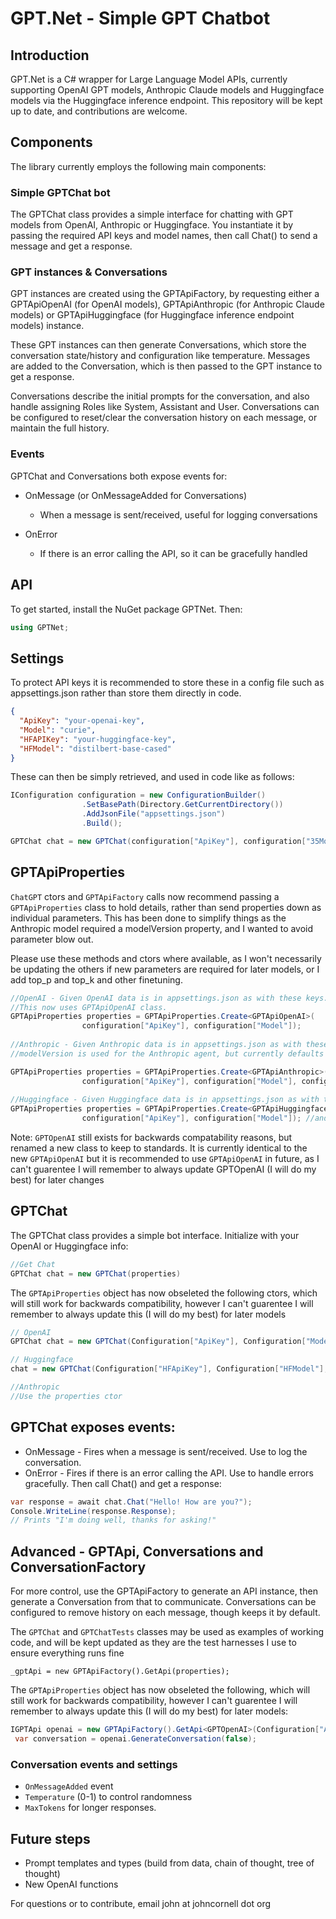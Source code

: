 # GPT.Net - Simple GPT Chatbot
## Introduction

GPT.Net is a C# wrapper for Large Language Model APIs, currently supporting OpenAI GPT models, Anthropic Claude models and Huggingface models via the Huggingface inference endpoint. This repository will be kept up to date, and contributions are welcome.

## Components 

The library currently employs the following main components:

### Simple GPTChat bot

The GPTChat class provides a simple interface for chatting with GPT models from OpenAI, Anthropic or Huggingface. You instantiate it by passing the required API keys and model names, then call Chat() to send a message and get a response.

### GPT instances & Conversations
GPT instances are created using the GPTApiFactory, by requesting either a GPTApiOpenAI (for OpenAI models), GPTApiAnthropic (for Anthropic Claude models) or GPTApiHuggingface (for Huggingface inference endpoint models) instance.

These GPT instances can then generate Conversations, which store the conversation state/history and configuration like temperature. Messages are added to the Conversation, which is then passed to the GPT instance to get a response.

Conversations describe the initial prompts for the conversation, and also handle assigning Roles like System, Assistant and User. Conversations can be configured to reset/clear the conversation history on each message, or maintain the full history.

### Events
GPTChat and Conversations both expose events for:

* OnMessage (or OnMessageAdded for Conversations) 
    * When a message is sent/received, useful for logging conversations

* OnError 
    * If there is an error calling the API, so it can be gracefully handled

## API

To get started, install the NuGet package GPTNet. Then:
```csharp
using GPTNet;  
```

## Settings

To protect API keys it is recommended to store these in a config file such as appsettings.json rather than store them directly in code.

```json
{
  "ApiKey": "your-openai-key",
  "Model": "curie",  
  "HFAPIKey": "your-huggingface-key",     
  "HFModel": "distilbert-base-cased"  
}     
```

These can then be simply retrieved, and used in code like as follows:

```csharp
IConfiguration configuration = new ConfigurationBuilder()
                .SetBasePath(Directory.GetCurrentDirectory())
                .AddJsonFile("appsettings.json")
                .Build();

GPTChat chat = new GPTChat(configuration["ApiKey"], configuration["35Model"]);
```

## GPTApiProperties
`ChatGPT` ctors and `GPTApiFactory` calls now recommend passing a `GPTApiProperties` class to hold details, rather than send properties down as individual parameters. This has been done to simplify things as the Anthropic model required a modelVersion property, and I wanted to avoid parameter blow out. 

Please use these methods and ctors where available, as I won't necessarily be updating the others if new parameters are required for later models, or I add top_p and top_k and other finetuning.

```csharp
//OpenAI - Given OpenAI data is in appsettings.json as with these keys.
//This now uses GPTApiOpenAI class. 
GPTApiProperties properties = GPTApiProperties.Create<GPTApiOpenAI>(
                configuration["ApiKey"], configuration["Model"]); 
                
//Anthropic - Given Anthropic data is in appsettings.json as with these keys. 
//modelVersion is used for the Anthropic agent, but currently defaults to "2023-06-01", and temperature may also be passed

GPTApiProperties properties = GPTApiProperties.Create<GPTApiAnthropic>(
                configuration["ApiKey"], configuration["Model"], configuration["ModelVersion"]); 
                
//Huggingface - Given Huggingface data is in appsettings.json as with these keys.
GPTApiProperties properties = GPTApiProperties.Create<GPTApiHuggingface>(
                configuration["ApiKey"], configuration["Model"]); //and temperature may also be passed

```

Note: `GPTOpenAI` still exists for backwards compatability reasons, but renamed a new class to keep to standards. It is currently identical to the new `GPTApiOpenAI` but it is recommended to use `GPTApiOpenAI` in future, as I can't guarentee I will remember to always update GPTOpenAI (I will do my best) for later changes

## GPTChat
The GPTChat class provides a simple bot interface. Initialize with your OpenAI or Huggingface info:

```csharp
//Get Chat
GPTChat chat = new GPTChat(properties)
```

The `GPTApiProperties` object has now obseleted the following ctors, which will still work for backwards compatibility, however I can't guarentee I will remember to always update this (I will do my best) for later models
```csharp
// OpenAI       
GPTChat chat = new GPTChat(Configuration["ApiKey"], Configuration["Model"]);        

// Huggingface   
chat = new GPTChat(Configuration["HFApiKey"], Configuration["HFModel"], GPTApiType.Huggingface);  

//Anthropic
//Use the properties ctor
```

## GPTChat exposes events:

* OnMessage - Fires when a message is sent/received. Use to log the conversation.
* OnError - Fires if there is an error calling the API. Use to handle errors gracefully.
Then call Chat() and get a response:

```csharp
var response = await chat.Chat("Hello! How are you?");        
Console.WriteLine(response.Response);        
// Prints "I'm doing well, thanks for asking!"   
```

## Advanced - GPTApi, Conversations and ConversationFactory

For more control, use the GPTApiFactory to generate an API instance, then generate a Conversation from that to communicate. Conversations can be configured to remove history on each message, though keeps it by default.

The `GPTChat` and `GPTChatTests` classes may be used as examples of working code, and will be kept updated as they are the test harnesses I use to ensure everything runs fine

```
_gptApi = new GPTApiFactory().GetApi(properties);            
```
The `GPTApiProperties` object has now obseleted the following, which will still work for backwards compatibility, however I can't guarentee I will remember to always update this (I will do my best) for later models:

```csharp
IGPTApi openai = new GPTApiFactory().GetApi<GPTOpenAI>(Configuration["ApiKey"], Configuration["Model"]);//HttpClient (mainly used for tests), modelVersion (Anthropic requirement) and temperature can also be optionally passed
 var conversation = openai.GenerateConversation(false); 
```
### Conversation events and settings
* `OnMessageAdded` event
* `Temperature` (0-1) to control randomness
* `MaxTokens` for longer responses.

## Future steps
* Prompt templates and types (build from data, chain of thought, tree of thought)
* New OpenAI functions

For questions or to contribute, email john at johncornell dot org
